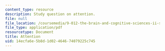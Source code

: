 ```yaml
---
content_type: resource
description: Study question on attention.
file: null
file_location: /coursemedia/9-012-the-brain-and-cognitive-sciences-ii-spring-2002/14ecfa6e5b8d1d02464674079225c745_attention.pdf
file_type: application/pdf
resourcetype: Document
title: Attention
uid: 14ecfa6e-5b8d-1d02-4646-74079225c745
---
```

